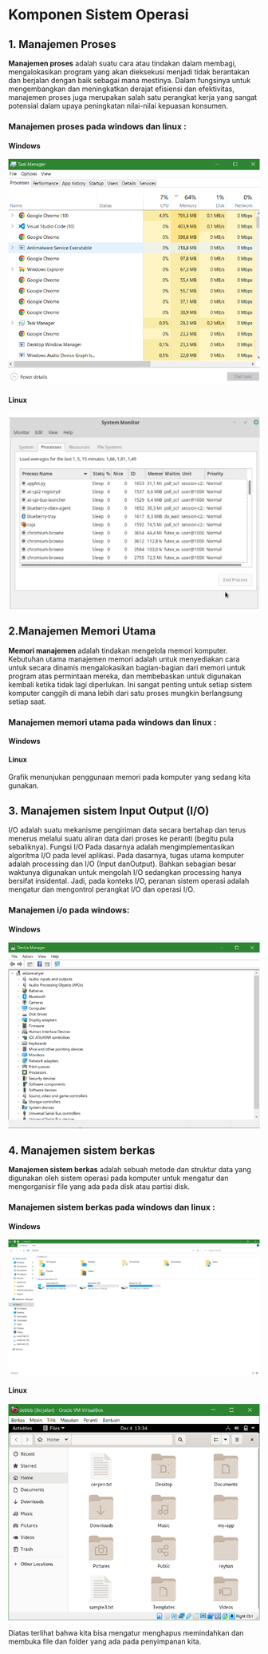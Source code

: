 # Komponen Sistem Operasi

## 1. Manajemen Proses 

__Manajemen proses__ adalah suatu cara atau tindakan dalam membagi, mengalokasikan program yang akan dieksekusi menjadi tidak berantakan dan berjalan dengan baik sebagai mana mestinya. Dalam fungsinya untuk mengembangkan dan meningkatkan derajat efisiensi dan efektivitas, manajemen proses juga merupakan salah satu perangkat kerja yang sangat potensial dalam upaya peningkatan nilai-nilai kepuasan konsumen.

### Manajemen proses pada windows dan linux :
#### Windows
![](gambar/tmwindows.png)

#### Linux
![](gambar/tmlinux.png)


## 2.Manajemen Memori Utama


__Memori manajemen__ adalah tindakan mengelola memori komputer. Kebutuhan utama manajemen memori adalah untuk menyediakan cara untuk secara dinamis mengalokasikan bagian-bagian dari memori untuk program atas permintaan mereka, dan membebaskan untuk digunakan kembali ketika tidak lagi diperlukan. Ini sangat penting untuk setiap sistem komputer canggih di mana lebih dari satu proses mungkin berlangsung setiap saat.
### Manajemen memori utama pada windows dan linux :
#### Windows


#### Linux


Grafik menunjukan penggunaan memori pada komputer yang sedang kita gunakan.

## 3. Manajemen sistem Input Output (I/O)

I/O adalah suatu mekanisme pengiriman data secara bertahap dan terus menerus melalui suatu aliran data dari proses ke peranti (begitu pula sebaliknya). Fungsi I/O Pada dasarnya adalah mengimplementasikan algoritma I/O pada level aplikasi. Pada dasarnya, tugas utama komputer adalah processing dan I/O (Input danOutput). Bahkan sebagian besar waktunya digunakan untuk mengolah I/O sedangkan processing hanya bersifat insidental. Jadi, pada konteks I/O, peranan sistem operasi adalah mengatur dan mengontrol perangkat I/O dan operasi I/O.

### Manajemen i/o pada windows:
#### Windows
![](gambar/windows2.PNG)

## 4. Manajemen sistem berkas

__Manajemen sistem berkas__ adalah sebuah metode dan struktur data yang digunakan oleh sistem operasi pada komputer untuk mengatur dan mengorganisir file yang ada pada disk atau partisi disk.

### Manajemen sistem berkas pada windows dan linux :
#### Windows

![](gambar/windows3.PNG)

#### Linux
![](gambar/linux3.PNG)


Diatas terlihat bahwa kita bisa mengatur menghapus memindahkan dan membuka file dan folder yang ada pada penyimpanan kita.